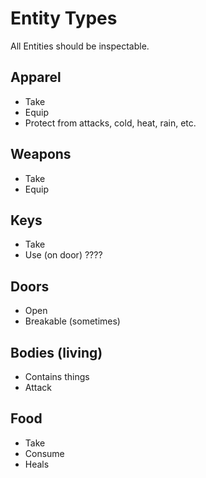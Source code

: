 # Entity Types

All Entities should be inspectable.

## Apparel

- Take
- Equip
- Protect from attacks, cold, heat, rain, etc.

## Weapons

- Take
- Equip

## Keys

- Take
- Use (on door) ????

## Doors

- Open
- Breakable (sometimes)

## Bodies (living)

- Contains things
- Attack

## Food

- Take
- Consume
- Heals
